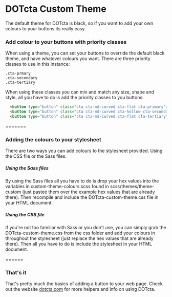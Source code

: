 DOTcta Custom Theme
====================

The default theme for DOTcta is black, so if you want to add your own colours to your buttons its really easy.

<h3>Add colour to your buttons with priority classes</h3>

When using a theme, you can set your buttons to override the default black theme, and have whatever colours you want. There are three priority classes to use in this instance:<br>

<code>.cta-prmary</code><br>
<code>.cta-secondary</code><br>
<code>.cta-tertiary</code>

When using these classes you can mix and match any size, shape and style, all you have to do is add the priority classes to you buttons:

```html
  <button type="button" class="cta cta-md-curved cta-flat cta-primary">Primary colour button<button>
  <button type="button" class="cta cta-md-curved cta-hollow cta-secondary">Secondary colour button<button>
  <button type="button" class="cta cta-md-curved cta-flat cta-tertiary">Tertiary colour button<button>
```

=======

<h3>Adding the colours to your stylesheet</h3>

There are two ways you can add colours to the stylesheet provided. Using the CSS file or the Sass files.

<h5>Using the Sass files</h5>
By using the Sass files all you have to do is drop your hex values into the variables in custom-theme-colours.scss found in scss/themes/theme-custom (just pastee them over the example hex values that are already there). Then recompile and include the DOTcta-custom-theme.css file in your HTML document.

<h5>Using the CSS file</h5>
If you're not too familiar with Sass or you don't use, you can simply grab the DOTcta-custom-theme.css from the css folder and add your colours in throughout the stylesheet (just replace the hex values that are already there). Then all you have to do is include the stylesheet in your HTML document.

======

<h3>That's it</h3>

That's pretty much the basics of adding a button to your web page. Check out the website <a href="http://www.dotcta.com" target="_blank">dotcta.com</a> for more helpers and info on using DOTcta.
